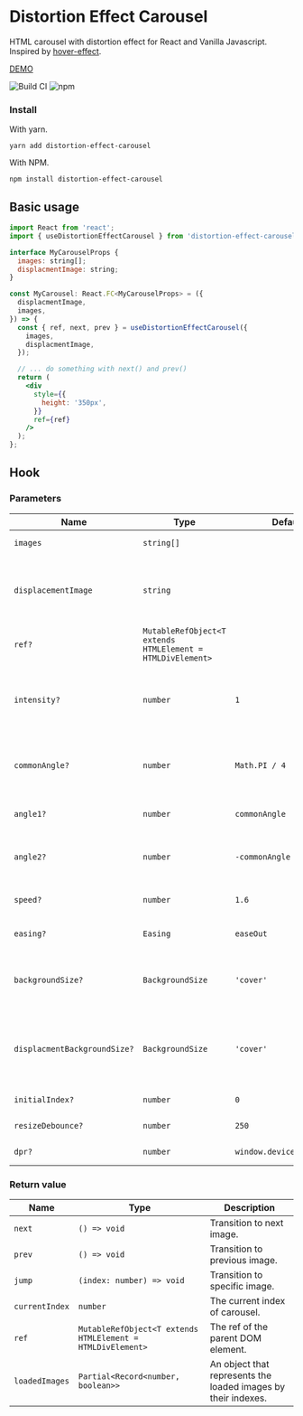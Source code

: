 # Distortion Effect Carousel

HTML carousel with distortion effect for React and Vanilla Javascript.\
Inspired by [hover-effect](https://github.com/robin-dela/hover-effect).

[DEMO](https://shasaf1986.github.io/distortion-effect-carousel)

![Build CI](https://github.com/shasaf1986/distortion-effect-carousel/workflows/Build%20CI/badge.svg)
![npm](https://img.shields.io/npm/v/distortion-effect-carousel)

### Install

With yarn.

```
yarn add distortion-effect-carousel
```

With NPM.

```
npm install distortion-effect-carousel
```

## Basic usage

```jsx
import React from 'react';
import { useDistortionEffectCarousel } from 'distortion-effect-carousel';

interface MyCarouselProps {
  images: string[];
  displacmentImage: string;
}

const MyCarousel: React.FC<MyCarouselProps> = ({
  displacmentImage,
  images,
}) => {
  const { ref, next, prev } = useDistortionEffectCarousel({
    images,
    displacmentImage,
  });

  // ... do something with next() and prev()
  return (
    <div
      style={{
        height: '350px',
      }}
      ref={ref}
    />
  );
};
```

## Hook

### Parameters

| Name                         | Type                                                       | Default                   | Description                                                                                        |
| ---------------------------- | ---------------------------------------------------------- | ------------------------- | -------------------------------------------------------------------------------------------------- |
| `images`                     | `string[]`                                                 |                           | Array of image sources                                                                             |
| `displacementImage`          | `string`                                                   |                           | The source of `displacementImage` used to do the transition between two images.                    |
| `ref?`                       | `MutableRefObject<T extends HTMLElement = HTMLDivElement>` |                           | The ref of the parent DOM element                                                                  |
| `intensity?`                 | `number`                                                   | `1`                       | Used to determine the intensity of the distortion effect. 0 is no effect and 1 is full distortion. |
| `commonAngle?`               | `number`                                                   | `Math.PI / 4`             | Angle of the distortion effect in Radians. Defaults to Pi / 4 (45 degrees).                        |
| `angle1?`                    | `number`                                                   | `commonAngle`             | Overrides the distortion angle for the first image.                                                |
| `angle2?`                    | `number`                                                   | `-commonAngle * 3`        | Overrides the distortion angle for the second image.                                               |
| `speed?`                     | `number`                                                   | `1.6`                     | Speed of the animation (in seconds).                                                               |
| `easing?`                    | `Easing`                                                   | `easeOut`                 | `'easeIn' \| 'easeOut' \| 'easeInOut'`                                                             |
| `backgroundSize?`            | `BackgroundSize`                                           | `'cover'`                 | The background size of images, `'contain' \| 'cover' \| 'repeat' \| 'stretch'`                     |
| `displacmentBackgroundSize?` | `BackgroundSize`                                           | `'cover'`                 | The background size of displacement image, `'contain' \| 'cover' \| 'repeat' \| 'stretch'`         |
| `initialIndex?`              | `number`                                                   | `0`                       | The index of first image to display                                                                |
| `resizeDebounce?`            | `number`                                                   | `250`                     | Resize debounce in ms                                                                              |
| `dpr?`                       | `number`                                                   | `window.devicePixelRatio` | The pixel ratio of the canvas                                                                      |

### Return value

| Name           | Type                                                       | Description                                                   |
| -------------- | ---------------------------------------------------------- | ------------------------------------------------------------- |
| `next`         | `() => void`                                               | Transition to next image.                                     |
| `prev`         | `() => void`                                               | Transition to previous image.                                 |
| `jump`         | `(index: number) => void`                                  | Transition to specific image.                                 |
| `currentIndex` | `number`                                                   | The current index of carousel.                                |
| `ref`          | `MutableRefObject<T extends HTMLElement = HTMLDivElement>` | The ref of the parent DOM element.                            |
| `loadedImages` | `Partial<Record<number, boolean>>`                         | An object that represents the loaded images by their indexes. |
